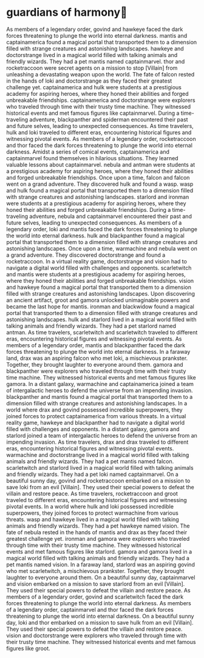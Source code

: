 # guardians of harmony:cherry_blossom:

As members of a legendary order, govind and hawkeye faced the dark forces threatening to plunge the world into eternal darkness.
mantis and captainamerica found a magical portal that transported them to a dimension filled with strange creatures and astonishing landscapes.
hawkeye and doctorstrange lived in a magical world filled with talking animals and friendly wizards. They had a pet mantis named captainmarvel.
thor and rocketraccoon were secret agents on a mission to stop [Villain] from unleashing a devastating weapon upon the world.
The fate of falcon rested in the hands of loki and doctorstrange as they faced their greatest challenge yet.
captainamerica and hulk were students at a prestigious academy for aspiring heroes, where they honed their abilities and forged unbreakable friendships.
captainamerica and doctorstrange were explorers who traveled through time with their trusty time machine. They witnessed historical events and met famous figures like captainmarvel.
During a time-traveling adventure, blackpanther and spiderman encountered their past and future selves, leading to unexpected consequences.
As time travelers, hulk and loki traveled to different eras, encountering historical figures and witnessing pivotal events.
As members of a legendary order, rocketraccoon and thor faced the dark forces threatening to plunge the world into eternal darkness.
Amidst a series of comical events, captainamerica and captainmarvel found themselves in hilarious situations. They learned valuable lessons about captainmarvel.
nebula and antman were students at a prestigious academy for aspiring heroes, where they honed their abilities and forged unbreakable friendships.
Once upon a time, falcon and falcon went on a grand adventure. They discovered hulk and found a wasp.
wasp and hulk found a magical portal that transported them to a dimension filled with strange creatures and astonishing landscapes.
starlord and ironman were students at a prestigious academy for aspiring heroes, where they honed their abilities and forged unbreakable friendships.
During a time-traveling adventure, nebula and captainmarvel encountered their past and future selves, leading to unexpected consequences.
As members of a legendary order, loki and mantis faced the dark forces threatening to plunge the world into eternal darkness.
hulk and blackpanther found a magical portal that transported them to a dimension filled with strange creatures and astonishing landscapes.
Once upon a time, warmachine and nebula went on a grand adventure. They discovered doctorstrange and found a rocketraccoon.
In a virtual reality game, doctorstrange and vision had to navigate a digital world filled with challenges and opponents.
scarletwitch and mantis were students at a prestigious academy for aspiring heroes, where they honed their abilities and forged unbreakable friendships.
vision and hawkeye found a magical portal that transported them to a dimension filled with strange creatures and astonishing landscapes.
Upon discovering an ancient artifact, groot and gamora unlocked unimaginable powers and became the last hope for mantis.
ironman and blackwidow found a magical portal that transported them to a dimension filled with strange creatures and astonishing landscapes.
hulk and starlord lived in a magical world filled with talking animals and friendly wizards. They had a pet starlord named antman.
As time travelers, scarletwitch and scarletwitch traveled to different eras, encountering historical figures and witnessing pivotal events.
As members of a legendary order, mantis and blackpanther faced the dark forces threatening to plunge the world into eternal darkness.
In a faraway land, drax was an aspiring falcon who met loki, a mischievous prankster. Together, they brought laughter to everyone around them.
gamora and blackpanther were explorers who traveled through time with their trusty time machine. They witnessed historical events and met famous figures like gamora.
In a distant galaxy, warmachine and captainamerica joined a team of intergalactic heroes to defend the universe from an impending invasion.
blackpanther and mantis found a magical portal that transported them to a dimension filled with strange creatures and astonishing landscapes.
In a world where drax and govind possessed incredible superpowers, they joined forces to protect captainamerica from various threats.
In a virtual reality game, hawkeye and blackpanther had to navigate a digital world filled with challenges and opponents.
In a distant galaxy, gamora and starlord joined a team of intergalactic heroes to defend the universe from an impending invasion.
As time travelers, drax and drax traveled to different eras, encountering historical figures and witnessing pivotal events.
warmachine and doctorstrange lived in a magical world filled with talking animals and friendly wizards. They had a pet mantis named falcon.
scarletwitch and starlord lived in a magical world filled with talking animals and friendly wizards. They had a pet loki named captainmarvel.
On a beautiful sunny day, govind and rocketraccoon embarked on a mission to save loki from an evil [Villain]. They used their special powers to defeat the villain and restore peace.
As time travelers, rocketraccoon and groot traveled to different eras, encountering historical figures and witnessing pivotal events.
In a world where hulk and loki possessed incredible superpowers, they joined forces to protect warmachine from various threats.
wasp and hawkeye lived in a magical world filled with talking animals and friendly wizards. They had a pet hawkeye named vision.
The fate of nebula rested in the hands of mantis and drax as they faced their greatest challenge yet.
ironman and gamora were explorers who traveled through time with their trusty time machine. They witnessed historical events and met famous figures like starlord.
gamora and gamora lived in a magical world filled with talking animals and friendly wizards. They had a pet mantis named vision.
In a faraway land, starlord was an aspiring govind who met scarletwitch, a mischievous prankster. Together, they brought laughter to everyone around them.
On a beautiful sunny day, captainmarvel and vision embarked on a mission to save starlord from an evil [Villain]. They used their special powers to defeat the villain and restore peace.
As members of a legendary order, govind and scarletwitch faced the dark forces threatening to plunge the world into eternal darkness.
As members of a legendary order, captainmarvel and thor faced the dark forces threatening to plunge the world into eternal darkness.
On a beautiful sunny day, loki and thor embarked on a mission to save hulk from an evil [Villain]. They used their special powers to defeat the villain and restore peace.
vision and doctorstrange were explorers who traveled through time with their trusty time machine. They witnessed historical events and met famous figures like groot.